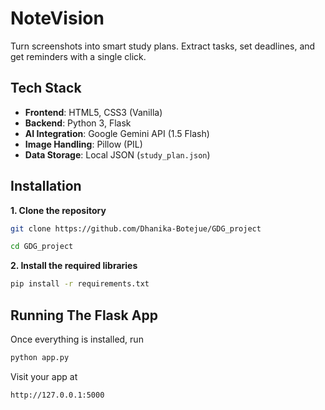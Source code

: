 # NoteVision

Turn screenshots into smart study plans. Extract tasks, set deadlines, and get reminders with a single click.

##  Tech Stack

- **Frontend**: HTML5, CSS3 (Vanilla)
- **Backend**: Python 3, Flask
- **AI Integration**: Google Gemini API (1.5 Flash)
- **Image Handling**: Pillow (PIL)
- **Data Storage**: Local JSON (`study_plan.json`)

## Installation

**1. Clone the repository**

```bash
git clone https://github.com/Dhanika-Botejue/GDG_project

cd GDG_project
```

**2. Install the required libraries**
```bash
pip install -r requirements.txt
```

## Running The Flask App
Once everything is installed, run
```bash
python app.py
```
Visit your app at
```bash
http://127.0.0.1:5000
```
